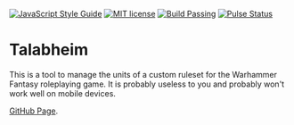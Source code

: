[![JavaScript Style Guide](https://img.shields.io/badge/code_style-standard-brightgreen.svg)](https://standardjs.com)
[![MIT license](http://img.shields.io/badge/license-MIT-brightgreen.svg)](http://opensource.org/licenses/MIT)
[![Build Passing](https://travis-ci.org/isthisstackoverflow/talabheim.svg?branch=master)](https://travis-ci.org/isthisstackoverflow/talabheim)
[![Pulse Status](https://img.shields.io/github/last-commit/isthisstackoverflow/talabheim.svg)](https://github.com/isthisstackoverflow/talabheim/pulse)

# Talabheim

This is a tool to manage the units of a custom ruleset for the Warhammer Fantasy roleplaying game. It is probably useless to you and probably won't work well on mobile devices.

[GitHub Page](https://isthisstackoverflow.github.io/talabheim/).
